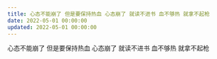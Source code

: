 ```yaml
---
title: 心态不能崩了 但是要保持热血 心态崩了 就读不进书 血不够热 就拿不起枪
date: 2022-05-01 00:00:00
updated: 2022-05-01 00:00:00
---
```


心态不能崩了 但是要保持热血 心态崩了 就读不进书 血不够热 就拿不起枪
